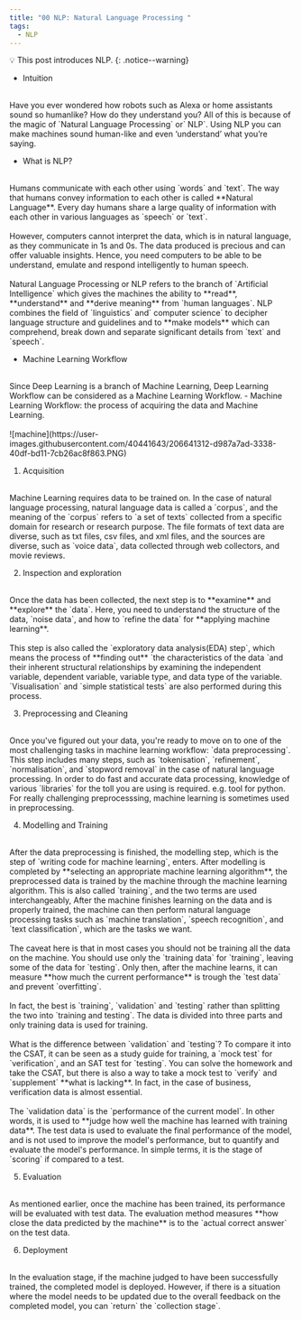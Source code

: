 ```yaml
---
title: "00 NLP: Natural Language Processing "
tags:
  - NLP
---
```


💡 This post introduces NLP.
{: .notice--warning}
- Intuition
<br>
Have you ever wondered how robots such as Alexa or home assistants sound so humanlike? How do they understand you? All of this is because of the magic of `Natural Language Processing` or` NLP`. Using NLP you can make machines sound human-like and even ‘understand’ what you’re saying.

- What is NLP?
<br>
Humans communicate with each other using `words` and `text`. The way that humans convey information to each other is called **Natural Language**. Every day humans share a large quality of information with each other in various languages as `speech` or `text`.
<br>
<br>
However, computers cannot interpret the data, which is in natural language, as they communicate in 1s and 0s. The data produced is precious and can offer valuable insights. Hence, you need computers to be able to be understand, emulate and respond intelligently to human speech.
<br>
<br>
Natural Language Processing or NLP refers to the branch of `Artificial Intelligence` which gives the machines the ability to **read**, **understand** and **derive meaning** from `human languages`.
NLP combines the field of `linguistics` and` computer science` to decipher language structure and guidelines and to **make models** which can comprehend, break down and separate significant details from `text` and `speech`.

- Machine Learning Workflow
<br>
Since Deep Learning is a branch of Machine Learning, Deep Learning Workflow can be considered as a Machine Learning Workflow.
- Machine Learning Workflow: the process of acquiring the data and Machine Learning.
<br>
<br>
![machine](https://user-images.githubusercontent.com/40441643/206641312-d987a7ad-3338-40df-bd11-7cb26ac8f863.PNG)

1. Acquisition
<br>
Machine Learning requires data to be trained on. In the case of natural language processing, natural language data is called a `corpus`, and the meaning of the `corpus` refers to `a set of texts` collected from a specific domain for research or research purpose. The file formats of text data are diverse, such as txt files, csv files, and xml files, and the sources are diverse, such as `voice data`, data collected through web collectors, and movie reviews.

2. Inspection and exploration
<br>
Once the data has been collected, the next step is to **examine** and **explore** the `data`. Here, you need to understand the structure of the data, `noise data`, and how to `refine the data` for **applying machine learning**.
<br>
<br>
This step is also called the `exploratory data analysis(EDA) step`, which means the process of **finding out** `the characteristics of the data `and their inherent structural relationships by examining the independent variable, dependent variable, variable type, and data type of the variable. `Visualisation` and `simple statistical tests` are also performed during this process.

3. Preprocessing and Cleaning
<br>
Once you've figured out your data, you're ready to move on to one of the most challenging tasks in machine learning workflow: `data preprocessing`. This step includes many steps, such as `tokenisation`, `refinement`, `normalisation`, and `stopword removal` in the case of natural language processing. In order to do fast and accurate data processing, knowledge of various `libraries` for the toll you are using is required. e.g. tool for python. For really challenging preprocesssing, machine learning is sometimes used in preprocessing.

4. Modelling and Training
<br>
After the data preprocessing is finished, the modelling step, which is the step of `writing code for machine learning`, enters. After modelling is completed by **selecting an appropriate machine learning algorithm**, the preprocessed data is trained by the machine through the machine learning algorithm. This is also called `training`, and the two terms are used interchangeably, After the machine finishes learning on the data and is properly trained, the machine can then perform natural language processing tasks such as `machine translation`, `speech recognition`, and `text classification`, which are the tasks we want.
<br>
<br>
The caveat here is that in most cases you should not be training all the data on the machine. You should use only the `training data` for `training`, leaving some of the data for `testing`. Only then, after the machine learns, it can measure **how much the current performance** is trough the `test data` and prevent `overfitting`.
<br>
<br>
In fact, the best is `training`, `validation` and `testing` rather than splitting the two into `training and testing`. The data is divided into three parts and only training data is used for training.
<br>
<br>
What is the difference between `validation` and `testing`? To compare it into the CSAT, it can be seen as a study guide for training, a `mock test` for `verification`, and an SAT test for `testing`. You can solve the homework and take the CSAT, but there is also a way to take a mock test to `verify` and `supplement` **what is lacking**. In fact, in the case of business, verification data is almost essential.
<br>
<br>
The `validation data` is the `performance of the current model`. In other words, it is used to **judge how well the machine has learned with training data**. The test data is used to evaluate the final performance of the model, and is not used to improve the model's performance, but to quantify and evaluate the model's performance. In simple terms, it is the stage of `scoring` if compared to a test.

5. Evaluation
<br>
As mentioned earlier, once the machine has been trained, its performance will be evaluated with test data. The evaluation method measures **how close the data predicted by the machine** is to the `actual correct answer` on the test data.

6. Deployment
<br>
In the evaluation stage, if the machine judged to have been successfully trained, the completed model is deployed. However, if there is a situation where the model needs to be updated due to the overall feedback on the completed model, you can `return` the `collection stage`.
